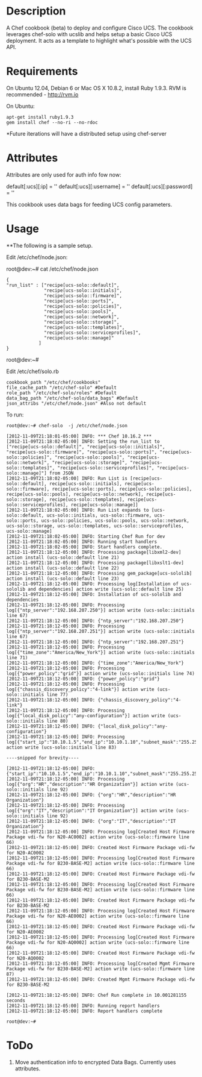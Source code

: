 Description
===========

A Chef cookbook (beta) to deploy and configure Cisco UCS. The cookbook leverages chef-solo with ucslib and helps setup
a basic Cisco UCS deployment. It acts as a template to highlight what's possible with the UCS API.



Requirements
============

On Ubuntu 12.04, Debian 6 or Mac OS X 10.8.2, install Ruby 1.9.3. RVM is recommended - http://rvm.io

On Ubuntu:

	apt-get install ruby1.9.3
	gem install chef --no-ri --no-rdoc 

*Future iterations will have a distributed setup using chef-server


Attributes
==========

Attributes are only used for auth info fow now:

default[:ucs][:ip] = '<ip>'
default[:ucs][:username] = '<username>'
default[:ucs][:password] = '<password>'

This cookbook uses data bags for feeding UCS config parameters.

Usage
=====

**The following is a sample setup.

Edit /etc/chef/node.json:

root@dev:~# cat /etc/chef/node.json

	{
	"run_list" : ["recipe[ucs-solo::default]", 
			      "recipe[ucs-solo::initials]",
			      "recipe[ucs-solo::firmware]",
			      "recipe[ucs-solo::ports]",
			      "recipe[ucs-solo::policies]",
			      "recipe[ucs-solo::pools]",
			      "recipe[ucs-solo::network]",
			      "recipe[ucs-solo::storage]",
			      "recipe[ucs-solo::templates]",
			      "recipe[ucs-solo::serviceprofiles]",
			      "recipe[ucs-solo::manage]"
			    ]
	}

root@dev:~# 


Edit /etc/chef/solo.rb

	cookbook_path "/etc/chef/cookbooks"
	file_cache_path "/etc/chef-solo" #Default
	role_path "/etc/chef-solo/roles" #Default
	data_bag_path "/etc/chef-solo/data_bags" #Default
	json_attribs "/etc/chef/node.json" #Also not default


To run:

	root@dev:~# chef-solo  -j /etc/chef/node.json

	[2012-11-09T21:18:01-05:00] INFO: *** Chef 10.16.2 ***
	[2012-11-09T21:18:02-05:00] INFO: Setting the run_list to ["recipe[ucs-solo::default]", "recipe[ucs-solo::initials]", "recipe[ucs-solo::firmware]", "recipe[ucs-solo::ports]", "recipe[ucs-solo::policies]", "recipe[ucs-solo::pools]", "recipe[ucs-solo::network]", "recipe[ucs-solo::storage]", "recipe[ucs-solo::templates]", "recipe[ucs-solo::serviceprofiles]", "recipe[ucs-solo::manage]"] from JSON
	[2012-11-09T21:18:02-05:00] INFO: Run List is [recipe[ucs-solo::default], recipe[ucs-solo::initials], recipe[ucs-solo::firmware], recipe[ucs-solo::ports], recipe[ucs-solo::policies], recipe[ucs-solo::pools], recipe[ucs-solo::network], recipe[ucs-solo::storage], recipe[ucs-solo::templates], recipe[ucs-solo::serviceprofiles], recipe[ucs-solo::manage]]
	[2012-11-09T21:18:02-05:00] INFO: Run List expands to [ucs-solo::default, ucs-solo::initials, ucs-solo::firmware, ucs-solo::ports, ucs-solo::policies, ucs-solo::pools, ucs-solo::network, ucs-solo::storage, ucs-solo::templates, ucs-solo::serviceprofiles, ucs-solo::manage]
	[2012-11-09T21:18:02-05:00] INFO: Starting Chef Run for dev
	[2012-11-09T21:18:02-05:00] INFO: Running start handlers
	[2012-11-09T21:18:02-05:00] INFO: Start handlers complete.
	[2012-11-09T21:18:12-05:00] INFO: Processing package[libxml2-dev] action install (ucs-solo::default line 21)
	[2012-11-09T21:18:12-05:00] INFO: Processing package[libxslt1-dev] action install (ucs-solo::default line 22)
	[2012-11-09T21:18:12-05:00] INFO: Processing gem_package[ucs-sololib] action install (ucs-solo::default line 23)
	[2012-11-09T21:18:12-05:00] INFO: Processing log[Installation of ucs-sololib and dependencies] action write (ucs-solo::default line 25)
	[2012-11-09T21:18:12-05:00] INFO: Installation of ucs-sololib and dependencies
	[2012-11-09T21:18:12-05:00] INFO: Processing log[{"ntp_server":"192.168.207.250"}] action write (ucs-solo::initials line 67)
	[2012-11-09T21:18:12-05:00] INFO: {"ntp_server":"192.168.207.250"}
	[2012-11-09T21:18:12-05:00] INFO: Processing log[{"ntp_server":"192.168.207.251"}] action write (ucs-solo::initials line 67)
	[2012-11-09T21:18:12-05:00] INFO: {"ntp_server":"192.168.207.251"}
	[2012-11-09T21:18:12-05:00] INFO: Processing log[{"time_zone":"America/New_York"}] action write (ucs-solo::initials line 71)
	[2012-11-09T21:18:12-05:00] INFO: {"time_zone":"America/New_York"}
	[2012-11-09T21:18:12-05:00] INFO: Processing log[{"power_policy":"grid"}] action write (ucs-solo::initials line 74)
	[2012-11-09T21:18:12-05:00] INFO: {"power_policy":"grid"}
	[2012-11-09T21:18:12-05:00] INFO: Processing log[{"chassis_discovery_policy":"4-link"}] action write (ucs-solo::initials line 77)
	[2012-11-09T21:18:12-05:00] INFO: {"chassis_discovery_policy":"4-link"}
	[2012-11-09T21:18:12-05:00] INFO: Processing log[{"local_disk_policy":"any-configuration"}] action write (ucs-solo::initials line 80)
	[2012-11-09T21:18:12-05:00] INFO: {"local_disk_policy":"any-configuration"}
	[2012-11-09T21:18:12-05:00] INFO: Processing log[{"start_ip":"10.10.1.5","end_ip":"10.10.1.10","subnet_mask":"255.255.255.0","gateway":"10.10.1.1"}] action write (ucs-solo::initials line 83)

	----snipped for brevity----

	[2012-11-09T21:18:12-05:00] INFO: {"start_ip":"10.10.1.5","end_ip":"10.10.1.10","subnet_mask":"255.255.255.0","gateway":"10.10.1.1"}
	[2012-11-09T21:18:12-05:00] INFO: Processing log[{"org":"HR","description":"HR Organization"}] action write (ucs-solo::initials line 92)
	[2012-11-09T21:18:12-05:00] INFO: {"org":"HR","description":"HR Organization"}
	[2012-11-09T21:18:12-05:00] INFO: Processing log[{"org":"IT","description":"IT Organization"}] action write (ucs-solo::initials line 92)
	[2012-11-09T21:18:12-05:00] INFO: {"org":"IT","description":"IT Organization"}
	[2012-11-09T21:18:12-05:00] INFO: Processing log[Created Host Firmware Package vdi-fw for N20-AC0002] action write (ucs-solo::firmware line 66)
	[2012-11-09T21:18:12-05:00] INFO: Created Host Firmware Package vdi-fw for N20-AC0002
	[2012-11-09T21:18:12-05:00] INFO: Processing log[Created Host Firmware Package vdi-fw for B230-BASE-M2] action write (ucs-solo::firmware line 66)
	[2012-11-09T21:18:12-05:00] INFO: Created Host Firmware Package vdi-fw for B230-BASE-M2
	[2012-11-09T21:18:12-05:00] INFO: Processing log[Created Host Firmware Package vdi-fw for B230-BASE-M2] action write (ucs-solo::firmware line 66)
	[2012-11-09T21:18:12-05:00] INFO: Created Host Firmware Package vdi-fw for B230-BASE-M2
	[2012-11-09T21:18:12-05:00] INFO: Processing log[Created Host Firmware Package vdi-fw for N20-AE0002] action write (ucs-solo::firmware line 66)
	[2012-11-09T21:18:12-05:00] INFO: Created Host Firmware Package vdi-fw for N20-AE0002
	[2012-11-09T21:18:12-05:00] INFO: Processing log[Created Host Firmware Package vdi-fw for N20-AQ0002] action write (ucs-solo::firmware line 66)
	[2012-11-09T21:18:12-05:00] INFO: Created Host Firmware Package vdi-fw for N20-AQ0002
	[2012-11-09T21:18:12-05:00] INFO: Processing log[Created Mgmt Firmware Package vdi-fw for B230-BASE-M2] action write (ucs-solo::firmware line 87)
	[2012-11-09T21:18:12-05:00] INFO: Created Mgmt Firmware Package vdi-fw for B230-BASE-M2
	
	[2012-11-09T21:18:12-05:00] INFO: Chef Run complete in 10.001281155 seconds
	[2012-11-09T21:18:12-05:00] INFO: Running report handlers
	[2012-11-09T21:18:12-05:00] INFO: Report handlers complete

	root@dev:~# 

ToDo
====

1. Move authentication info to encrypted Data Bags. Currently uses attributes.